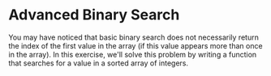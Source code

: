 # Advanced Binary Search
You may have noticed that basic binary search does not necessarily return the index of the first value in the array (if this value appears more than once in the array). In this exercise, we'll solve this problem by writing a function that searches for a value in a sorted array of integers.
